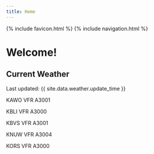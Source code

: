 ```yaml
---
title: Home
---
```

{% include favicon.html %}
{% include navigation.html %}
# Welcome!

## Current Weather

Last updated: {{ site.data.weather.update_time }}

KAWO VFR A3001

KBLI VFR A3000

KBVS VFR A3001

KNUW VFR A3004

KORS VFR A3000


